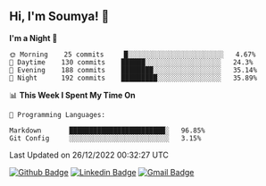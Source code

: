 ## Hi, I'm Soumya! 👋

<!--START_SECTION:waka-->
**I'm a Night 🦉** 

```text
🌞 Morning    25 commits     █░░░░░░░░░░░░░░░░░░░░░░░░   4.67% 
🌆 Daytime    130 commits    ██████░░░░░░░░░░░░░░░░░░░   24.3% 
🌃 Evening    188 commits    ████████░░░░░░░░░░░░░░░░░   35.14% 
🌙 Night      192 commits    █████████░░░░░░░░░░░░░░░░   35.89%

```


📊 **This Week I Spent My Time On** 

```text
💬 Programming Languages: 

Markdown       ████████████████████████░   96.85% 
Git Config     ░░░░░░░░░░░░░░░░░░░░░░░░░   3.15%
```


 Last Updated on 26/12/2022 00:32:27 UTC
<!--END_SECTION:waka-->

[![Github Badge](https://img.shields.io/badge/-rubyruins-grey?style=for-the-badge&logo=github&logoColor=white&link=https://github.com/rubyruins/)](https://www.github.com/rubyruins/) 
[![Linkedin Badge](https://img.shields.io/badge/-Soumya%20Parekh-0072b1?style=for-the-badge&logo=Linkedin&logoColor=white&link=https://www.linkedin.com/in/Soumya-Parekh/)](https://www.linkedin.com/in/Soumya-Parekh/) 
[![Gmail Badge](https://img.shields.io/badge/-soumyaparekh.me@gmail.com-c14438?style=for-the-badge&logo=Gmail&logoColor=white&link=mailto:soumyaparekh.me@gmail.com)](mailto:soumyaparekh.me@gmail.com) 
